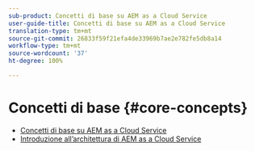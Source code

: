 ```yaml
---
sub-product: Concetti di base su AEM as a Cloud Service
user-guide-title: Concetti di base su AEM as a Cloud Service
translation-type: tm+mt
source-git-commit: 26833f59f21efa4de33969b7ae2e782fe5db8a14
workflow-type: tm+mt
source-wordcount: '37'
ht-degree: 100%

---
```



# Concetti di base {#core-concepts}

+ [Concetti di base su AEM as a Cloud Service](/help/core-concepts/home.md)
+ [Introduzione all’architettura di AEM as a Cloud Service](architecture.md)